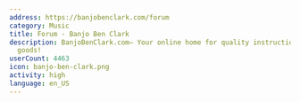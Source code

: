 ```yaml
---
address: https://banjobenclark.com/forum
category: Music
title: Forum - Banjo Ben Clark
description: BanjoBenClark.com– Your online home for quality instruction and musical
  goods!
userCount: 4463
icon: banjo-ben-clark.png
activity: high
language: en_US
---
```


